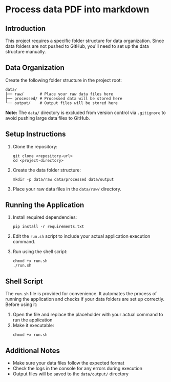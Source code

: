 # Process data PDF into markdown

## Introduction

This project requires a specific folder structure for data organization. Since data folders are not pushed to GitHub, you'll need to set up the data structure manually.

## Data Organization

Create the following folder structure in the project root:

```
data/
├── raw/       # Place your raw data files here
├── processed/ # Processed data will be stored here
└── output/    # Output files will be stored here
```

**Note:** The `data/` directory is excluded from version control via `.gitignore` to avoid pushing large data files to GitHub.

## Setup Instructions

1. Clone the repository:
   ```
   git clone <repository-url>
   cd <project-directory>
   ```

2. Create the data folder structure:
   ```
   mkdir -p data/raw data/processed data/output
   ```

3. Place your raw data files in the `data/raw/` directory.

## Running the Application

1. Install required dependencies:
   ```
   pip install -r requirements.txt
   ```

2. Edit the `run.sh` script to include your actual application execution command.

3. Run using the shell script:
   ```
   chmod +x run.sh
   ./run.sh
   ```

## Shell Script

The `run.sh` file is provided for convenience. It automates the process of running the application and checks if your data folders are set up correctly. Before using it:

1. Open the file and replace the placeholder with your actual command to run the application
2. Make it executable:
   ```
   chmod +x run.sh
   ```

## Additional Notes

- Make sure your data files follow the expected format
- Check the logs in the console for any errors during execution
- Output files will be saved to the `data/output/` directory
